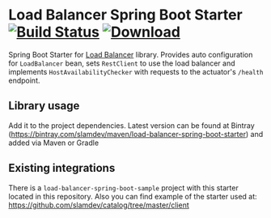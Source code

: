 # Load Balancer Spring Boot Starter [![Build Status](https://travis-ci.org/slamdev/load-balancer-spring-boot.svg?branch=master)](https://travis-ci.org/slamdev/load-balancer-spring-boot) [![Download](https://api.bintray.com/packages/slamdev/maven/load-balancer-spring-boot-starter/images/download.svg)](https://bintray.com/slamdev/maven/load-balancer-spring-boot-starter/_latestVersion)
Spring Boot Starter for [Load Balancer](https://github.com/slamdev/load-balancer) library. Provides auto configuration for ```LoadBalancer``` bean, sets ```RestClient``` to use the load balancer and implements ```HostAvailabilityChecker``` with requests to the actuator's  ```/health``` endpoint.
## Library usage
Add it to the project dependencies. Latest version can be found at Bintray (https://bintray.com/slamdev/maven/load-balancer-spring-boot-starter) and added via Maven or Gradle
## Existing integrations
There is a `load-balancer-spring-boot-sample` project with this starter located in this repository.
Also you can find example of the starter used at: https://github.com/slamdev/catalog/tree/master/client
